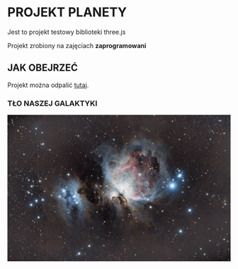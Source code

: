# PROJEKT PLANETY
Jest to projekt testowy biblioteki three.js

Projekt zrobiony na zajęciach **zaprogramowani**

## JAK OBEJRZEĆ

Projekt można odpalić [tutaj](https://zaprogramowanifo.github.io/planets/).


### TŁO NASZEJ GALAKTYKI

![nasza galaktyka](https://github.com/zaprogramowaniFO/planets/blob/main/nebula.png)
